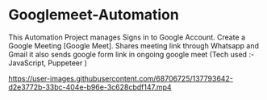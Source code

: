 # Googlemeet-Automation
This Automation Project manages
Signs in to Google Account.
Create a Google Meeting [Google Meet].
Shares meeting link through Whatsapp and Gmail it also
sends google form link in ongoing google meet 
(Tech used :- JavaScript, Puppeteer )


https://user-images.githubusercontent.com/68706725/137793642-d2e3772b-33bc-404e-b96e-3c628cbdf147.mp4

